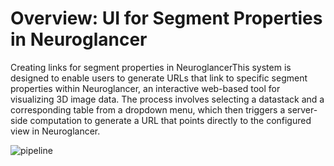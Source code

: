 # Overview: UI for Segment Properties in Neuroglancer
Creating links for segment properties in NeuroglancerThis system is designed to enable users to generate URLs that link to specific segment properties within Neuroglancer, an interactive web-based tool for visualizing 3D image data. The process involves selecting a datastack and a corresponding table from a dropdown menu, which then triggers a server-side computation to generate a URL that points directly to the configured view in Neuroglancer.

![pipeline](/Users/guittnk3/Documents/GitHub/neuroglancer-segment-properties/Outline.png)